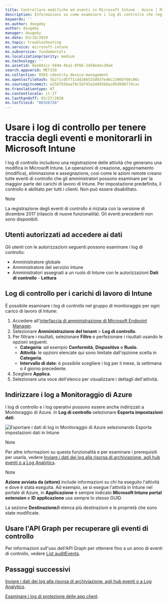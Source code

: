 ```yaml
---
title: Controllare modifiche ed eventi in Microsoft Intune - Azure | Microsoft Docs
description: Informazioni su come esaminare i log di controllo che registrano le attività di Microsoft Intune.
keywords: ''
ms.author: dougeby
author: dougeby
manager: dougeby
ms.date: 03/18/2019
ms.topic: troubleshooting
ms.service: microsoft-intune
ms.subservice: fundamentals
ms.localizationpriority: medium
ms.technology: ''
ms.assetid: 6ee841cc-5694-4ba1-8f66-1d58edec30a4
search.appverid: MET150
ms.collection: M365-identity-device-management
ms.openlocfilehash: 5b271c05f71cdd166533d837e46c1396bf66c06c
ms.sourcegitcommit: e2567b5beaf6c5bf45a2d493b8ac05d996774cac
ms.translationtype: HT
ms.contentlocale: it-IT
ms.lasthandoff: 03/27/2020
ms.locfileid: "80326726"
---
```

# <a name="use-audit-logs-to-track-and-monitor-events-in-microsoft-intune"></a>Usare i log di controllo per tenere traccia degli eventi e monitorarli in Microsoft Intune

I log di controllo includono una registrazione delle attività che generano una modifica in Microsoft Intune. Le operazioni di creazione, aggiornamento (modifica), eliminazione e assegnazione, così come le azioni remote creano tutte eventi di controllo che gli amministratori possono esaminare per la maggior parte dei carichi di lavoro di Intune. Per impostazione predefinita, il controllo è abilitato per tutti i clienti. Non può essere disabilitato.

> [!NOTE]
> La registrazione degli eventi di controllo è iniziata con la versione di dicembre 2017 (rilascio di nuove funzionalità). Gli eventi precedenti non sono disponibili.

## <a name="who-can-access-the-data"></a>Utenti autorizzati ad accedere ai dati

Gli utenti con le autorizzazioni seguenti possono esaminare i log di controllo:

- Amministratore globale
- Amministratore del servizio Intune
- Amministratori assegnati a un ruolo di Intune con le autorizzazioni **Dati di controllo** - **Lettura**

## <a name="audit-logs-for-intune-workloads"></a>Log di controllo per i carichi di lavoro di Intune

È possibile esaminare i log di controllo nel gruppo di monitoraggio per ogni carico di lavoro di Intune:

1. Accedere all'[interfaccia di amministrazione di Microsoft Endpoint Manager](https://go.microsoft.com/fwlink/?linkid=2109431).
2. Selezionare **Amministrazione del tenant**  > **Log di controllo**.
3. Per filtrare i risultati, selezionare **Filtro** e perfezionare i risultati usando le opzioni seguenti.
    - **Categoria**: ad esempio **Conformità**, **Dispositivo** e **Ruolo**.
    - **Attività**: le opzioni elencate qui sono limitate dall'opzione scelta in **Categoria**.
    - **Intervallo di date**: è possibile scegliere i log per il mese, la settimana o il giorno precedente.
4. Scegliere **Applica**.
4. Selezionare una voce dell'elenco per visualizzare i dettagli dell'attività.

## <a name="route-logs-to-azure-monitor"></a>Indirizzare i log a Monitoraggio di Azure

I log di controllo e i log operativi possono essere anche indirizzati a Monitoraggio di Azure. In **Log di controllo** selezionare **Esporta impostazioni dati**:

![Esportare i dati di log in Monitoraggio di Azure selezionando Esporta impostazioni dati in Intune](./media/monitor-audit-logs/audit-logs-export-data-settings.png)

> [!NOTE]
> Per altre informazioni su questa funzionalità e per esaminare i prerequisiti per usarla, vedere [Inviare i dati dei log alla risorsa di archiviazione, agli hub eventi o a Log Analytics](review-logs-using-azure-monitor.md).

> [!NOTE]
> **Azione avviata da (attore)** include informazioni su chi ha eseguito l'attività e dove è stata eseguita. Ad esempio, se si esegue l'attività in Intune nel portale di Azure, in **Applicazione** è sempre indicato **Microsoft Intune portal extension** e **ID applicazione** usa sempre lo stesso GUID.
>
> La sezione **Destinazione/i** elenca più destinazioni e le proprietà che sono state modificate.  

## <a name="use-graph-api-to-retrieve-audit-events"></a>Usare l'API Graph per recuperare gli eventi di controllo

Per informazioni sull'uso dell'API Graph per ottenere fino a un anno di eventi di controllo, vedere [List auditEvents](https://docs.microsoft.com/graph/api/intune-auditing-auditevent-list?view=graph-rest-1.0).

## <a name="next-steps"></a>Passaggi successivi

[Inviare i dati dei log alla risorsa di archiviazione, agli hub eventi o a Log Analytics](review-logs-using-azure-monitor.md).

[Esaminare i log di protezione delle app client](../apps/app-protection-policy-settings-log.md).
